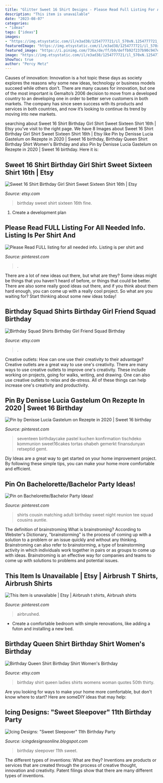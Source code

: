 ```yaml
---
title: "Glitter Sweet 16 Shirt Designs - Please Read Full Listing For All Needed Info. Listing Is Per Shirt And"
description: "This item is unavailable"
date: "2023-08-07"
categories:
- "ideas"
tags: ["ideas"]
images:
- "https://img.etsystatic.com/il/e3ad38/1254777721/il_570xN.1254777721_kkko.jpg?version=1"
featuredImage: "https://img.etsystatic.com/il/e3ad38/1254777721/il_570xN.1254777721_kkko.jpg?version=1"
featured_image: "https://i.pinimg.com/736x/de/ff/b9/deffb92f237b90c947e48893196d8992.jpg"
image: "https://img.etsystatic.com/il/e3ad38/1254777721/il_570xN.1254777721_kkko.jpg?version=1"
ShowToc: true
author: "Percy Metz"
---
```



Causes of innovation:
Innovation is a hot topic these days as society explores the reasons why some new ideas, technology or business models succeed while others don’t. There are many causes for innovation, but one of the most important is Gemalto’s 2006 decision to move from a developed country to an developing one in order to better serve customers in both markets. The company has since seen success with its products and services in both countries, and now it’s looking to continue its trend by moving into new markets.

	

		
searching about Sweet 16 Shirt Birthday Girl Shirt Sweet Sixteen Shirt 16th | Etsy you've visit to the right page. We have 8 Images about Sweet 16 Shirt Birthday Girl Shirt Sweet Sixteen Shirt 16th | Etsy like Pin by Denisse Lucia Gastelum on Rezepte in 2020 | Sweet 16 birthday, Birthday Queen Shirt Birthday Shirt Women&#039;s Birthday and also Pin by Denisse Lucia Gastelum on Rezepte in 2020 | Sweet 16 birthday. Here it is:
		
    
## Sweet 16 Shirt Birthday Girl Shirt Sweet Sixteen Shirt 16th | Etsy

<img loading=lazy src="https://i.etsystatic.com/8962563/r/il/6b9323/1122875992/il_fullxfull.1122875992_ohw7.jpg" onerror="this.onerror=null;this.src='https://tse2.mm.bing.net/th?id=OIP.wSlyYk38usGvq72Y9Yg9KQHaHD&amp;pid=15.1';" alt="Sweet 16 Shirt Birthday Girl Shirt Sweet Sixteen Shirt 16th | Etsy">

_Source: etsy.com_

>birthday sweet shirt sixteen 16th fine. 

	

1. Create a development plan 

    
## Please Read FULL Listing For All Needed Info. Listing Is Per Shirt And

<img loading=lazy src="https://i.pinimg.com/736x/87/52/f5/8752f5901430422d68abec6388eec738.jpg" onerror="this.onerror=null;this.src='https://tse3.mm.bing.net/th?id=OIP.TH9m2jcxUPjOKrx77ZWOGgHaJ4&amp;pid=15.1';" alt="Please Read FULL listing for all needed info. Listing is per shirt and">

_Source: pinterest.com_

>. 

	

There are a lot of new ideas out there, but what are they? Some ideas might be things that you haven't heard of before, or things that could be better. There are also some really good ideas out there, and if you think about them hard enough, you can come up with a really cool project. So what are you waiting for? Start thinking about some new ideas today!

    
## Birthday Squad Shirts Birthday Girl Friend Squad Birthday

<img loading=lazy src="https://img0.etsystatic.com/148/0/12092564/il_fullxfull.1170288254_hdey.jpg" onerror="this.onerror=null;this.src='https://tse1.mm.bing.net/th?id=OIP.jBzvZaI6XDFmd8zDi5A2WAHaFj&amp;pid=15.1';" alt="Birthday Squad Shirts Birthday Girl Friend Squad Birthday">

_Source: etsy.com_

>. 

	

Creative outlets: How can one use their creativity to their advantage?
Creative outlets are a great way to use one's creativity. There are many ways to use creative outlets to improve one's creativity. These include working on projects, going for walks, writing, and drawing. One can also use creative outlets to relax and de-stress. All of these things can help increase one's creativity and productivity.

    
## Pin By Denisse Lucia Gastelum On Rezepte In 2020 | Sweet 16 Birthday

<img loading=lazy src="https://i.pinimg.com/736x/46/0d/8b/460d8b51644cd8ea64c1e287dc26d2aa.jpg" onerror="this.onerror=null;this.src='https://tse4.mm.bing.net/th?id=OIP.5YPuXZmqlx5s-iv5csu_EwHaLH&amp;pid=15.1';" alt="Pin by Denisse Lucia Gastelum on Rezepte in 2020 | Sweet 16 birthday">

_Source: pinterest.com_

>seventeen birthdaycake pastel kuchen konfirmation tischdeko kommunion sweet16cakes tortas ohabeh gemerkt finansdunyan retseptid gemt. 

	

Diy Ideas are a great way to get started on your home improvement project. By following these simple tips, you can make your home more comfortable and efficient.

    
## Pin On Bachelorette/Bachelor Party Ideas!

<img loading=lazy src="https://i.pinimg.com/736x/de/ff/b9/deffb92f237b90c947e48893196d8992.jpg" onerror="this.onerror=null;this.src='https://tse1.mm.bing.net/th?id=OIP.gL8KEPGtfCW1IcnL4V8cQQHaJ3&amp;pid=15.1';" alt="Pin on Bachelorette/Bachelor Party Ideas!">

_Source: pinterest.com_

>shirts cousin matching adult birthday sweet night reunion tee squad cousins auntie. 

	

The definition of brainstroming
What is brainstroming? According to Webster's Dictionary, "brainstorming" is the process of coming up with a solution to a problem or an issue quickly and without any thinking. Brainstroming can also refer to brainstorming, a type of brainstorming activity in which individuals work together in pairs or as groups to come up with ideas. Brainstroming is an effective way for companies and teams to come up with solutions to problems and potential issues.

    
## This Item Is Unavailable | Etsy | Airbrush T Shirts, Airbrush Shirts

<img loading=lazy src="https://i.pinimg.com/736x/ad/eb/7a/adeb7a72b3b408c5c416ba7bb0859128.jpg" onerror="this.onerror=null;this.src='https://tse4.mm.bing.net/th?id=OIP.wzzuKmNzC6V5R3RL91TNegHaI6&amp;pid=15.1';" alt="This item is unavailable | Etsy | Airbrush t shirts, Airbrush shirts">

_Source: pinterest.com_

>airbrushed. 

	

- Create a comfortable bedroom with simple renovations, like adding a futon and installing a new bed. 

    
## Birthday Queen Shirt Birthday Shirt Women&#039;s Birthday

<img loading=lazy src="https://img.etsystatic.com/il/e3ad38/1254777721/il_570xN.1254777721_kkko.jpg?version=1" onerror="this.onerror=null;this.src='https://tse4.mm.bing.net/th?id=OIP.7NgxsSEcMzR5UzA-yXH0-wHaIi&amp;pid=15.1';" alt="Birthday Queen Shirt Birthday Shirt Women&#039;s Birthday">

_Source: etsy.com_

>birthday shirt queen ladies shirts womens woman quotes 50th thirty. 

	

Are you looking for ways to make your home more comfortable, but don't know where to start? Here are someDIY ideas that may help: 

    
## Icing Designs: &quot;Sweet Sleepover&quot; 11th Birthday Party

<img loading=lazy src="https://3.bp.blogspot.com/-NOfYLEOxMW0/T2J_jg7wdPI/AAAAAAAAIJo/yKdZpOkHZiM/s1600/bellas%2Bparty%2B039%2Bcopy.jpg" onerror="this.onerror=null;this.src='https://tse4.mm.bing.net/th?id=OIP.aDFhogp87VHxAh1uJDBFnQHaLG&amp;pid=15.1';" alt="Icing Designs: &quot;Sweet Sleepover&quot; 11th Birthday Party">

_Source: icingdesignsonline.blogspot.com_

>birthday sleepover 11th sweet. 

	

The different types of inventions: What are they?
Inventions are products or services that are created through the process of creative thought, innovation and creativity. Patent filings show that there are many different types of inventions.

